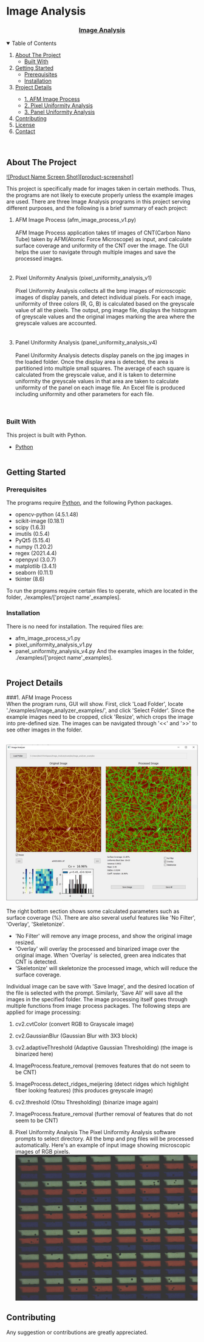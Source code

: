 # Image Analysis

<p align="center">
  <a href="https://github.com/bischo91/Image_Analysis">
  <h3 align="center">Image Analysis</h3>
  </a>
</p>

<details open="open">
  <summary>Table of Contents</summary>
  <ol>
    <li>
      <a href="#about-the-project">About The Project</a>
      <ul>
        <li><a href="#built-with">Built With</a></li>
      </ul>
    </li>
    <li>
      <a href="#getting-started">Getting Started</a>
      <ul>
        <li><a href="#prerequisites">Prerequisites</a></li>
        <li><a href="#installation">Installation</a></li>
      </ul>
    </li>
    <li>
      <a href="#Project Details">Project Details</a></li>
      <ul>
        <li><a href="#AFM Image Process">1. AFM Image Process</a></li>
        <li><a href="#Pixel Uniformity Analysis">2. Pixel Uniformity Analysis</a></li>
        <li><a href="#Panel Uniformity Analysis">3. Panel Uniformity Analysis</a></li>
      </ul>
    <li><a href="#contributing">Contributing</a></li>
    <li><a href="#license">License</a></li>
    <li><a href="#contact">Contact</a></li>
  </ol>
</details>
<br>

<!-- ABOUT THE PROJECT -->
## About The Project

[![Product Name Screen Shot][product-screenshot]](https://example.com)

This project is specifically made for images taken in certain methods. Thus, the programs are not likely to execute properly unless the example images are used. There are three Image Analysis programs in this project serving different purposes, and the following is a brief summary of each project:
<ol>
  <li>AFM Image Process (afm_image_process_v1.py)<br><br>
  AFM Image Process application takes tif images of CNT(Carbon Nano Tube) taken by AFM(Atomic Force Microscope) as input, and calculate surface coverage and uniformity of the CNT over the image. The GUI helps the user to navigate through multiple images and save the processed images.
  </li><br><br>
  <li>Pixel Uniformity Analysis (pixel_uniformity_analysis_v1)<br><br>
  Pixel Uniformity Analysis collects all the bmp images of microscopic images of display panels, and detect individual pixels. For each image, uniformity of three colors (R, G, B) is calculated based on the greyscale value of all the pixels. The output, png image file, displays the histogram of greyscale values and the original images marking the area where the greyscale values are accounted.
  </li><br><br>
  <li>Panel Uniformity Analysis (panel_uniformity_analysis_v4)<br><br>
  Panel Uniformity Analysis detects display panels on the jpg images in the loaded folder. Once the display area is detected, the area is partitioned into multiple small squares. The average of each square is calculated from the greyscale value, and it is taken to determine uniformity the greyscale values in that area are taken to calculate uniformity of the panel on each image file. An Excel file is produced including uniformity and other parameters for each file.
  </li>
</ol>
<br>

### Built With
This project is built with Python.
* [Python](https://www.python.org/)
<br><br>

## Getting Started
### Prerequisites
The programs require [Python](https://www.python.org/), and the following Python packages.
* opencv-python (4.5.1.48)
* scikit-image (0.18.1)
* scipy (1.6.3)
* imutils (0.5.4)
* PyQt5 (5.15.4)
* numpy (1.20.2)
* regex (2021.4.4)
* openpyxl (3.0.7)
* matplotlib (3.4.1)
* seaborn (0.11.1)
* tkinter (8.6)

To run the programs require certain files to operate, which are located in the folder, ./examples/['project name'_examples].


### Installation
There is no need for installation.
The required files are:
* afm_image_process_v1.py
* pixel_uniformity_analysis_v1.py
* panel_uniformity_analysis_v4.py
And the examples images in the folder, ./examples/['project name'_examples].
<br><br>

## Project Details

###1. AFM Image Process <br>
When the program runs, GUI will show. First, click 'Load Folder', locate './examples/image_analyzer_examples/', and click 'Select Folder'. Since the example images need to be cropped, click 'Resize', which crops the image into pre-defined size. The images can be navigated through '<<' and '>>' to see other images in the folder.<br><br>

![Image Analyzer](./screenshots/imageanalyzer_1.JPG#center)
<br><br>
The right bottom section shows some calculated parameters such as surface coverage (%). There are also several useful features like 'No Filter', 'Overlay', 'Skeletonize'.
* 'No Filter' will remove any image process, and show the original image resized.
* 'Overlay' will overlay the processed and binarized image over the original image. When 'Overlay' is selected, green area indicates that CNT is detected.
* 'Skeletonize' will skeletonize the processed image, which will reduce the surface coverage.

Individual image can be save with 'Save Image', and the desired location of the file is selected with the prompt. Similarly, 'Save All' will save all the images in the specified folder.
The image processing itself goes through multiple functions from image process packages. The following steps are applied for image processing:
1. cv2.cvtColor (convert RGB to Grayscale image)
2. cv2.GaussianBlur (Gaussian Blur with 3X3 block)
3. cv2.adaptiveThreshold (Adaptive Gaussian Thresholding) (the image is binarized here)
4. ImageProcess.feature_removal (removes features that do not seem to be CNT)
5. ImageProcess.detect_ridges_meijering (detect ridges which highlight fiber looking features) (this produces greyscale image)
6. cv2.threshold (Otsu Thresholding) (binarize image again)
5. ImageProcess.feature_removal (further removal of features that do not seem to be CNT)



2. Pixel Uniformity Analysis
The Pixel Uniformity Analysis software prompts to select directory. All the bmp and png files will be processed automatically. Here's an example of input image showing microscopic images of RGB pixels.
![Pixel Uniformity Analysis](./screenshots/pixeluniformityanalysis_1.bmp#center)


<!-- CONTRIBUTING -->
## Contributing

Any suggestion or contributions are greatly appreciated.


<!-- CONTACT -->
<!-- ACKNOWLEDGEMENTS -->
